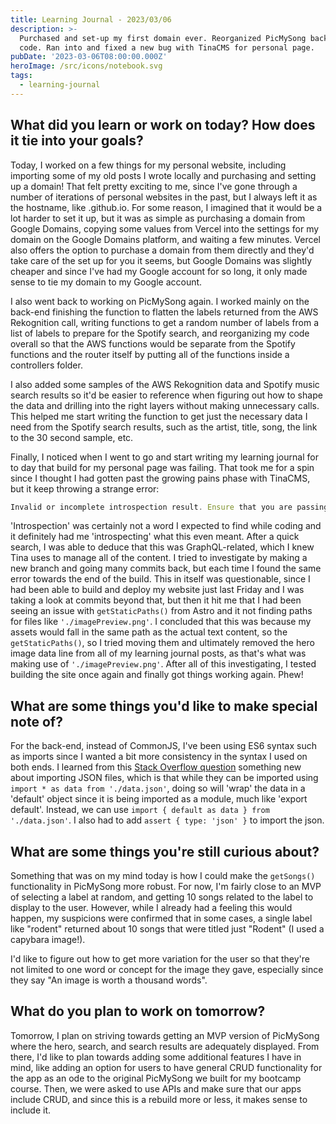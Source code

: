 ```yaml
---
title: Learning Journal - 2023/03/06
description: >-
  Purchased and set-up my first domain ever. Reorganized PicMySong back-end
  code. Ran into and fixed a new bug with TinaCMS for personal page.
pubDate: '2023-03-06T08:00:00.000Z'
heroImage: /src/icons/notebook.svg
tags:
  - learning-journal
---
```


## What did you learn or work on today? How does it tie into your goals?

Today, I worked on a few things for my personal website, including importing some of my old posts I wrote locally and purchasing and setting up a domain! That felt pretty exciting to me, since I've gone through a number of iterations of personal websites in the past, but I always left it as the hostname, like .github.io. For some reason, I imagined that it would be a lot harder to set it up, but it was as simple as purchasing a domain from Google Domains, copying some values from Vercel into the settings for my domain on the Google Domains platform, and waiting a few minutes. Vercel also offers the option to purchase a domain from them directly and they'd take care of the set up for you it seems, but Google Domains was slightly cheaper and since I've had my Google account for so long, it only made sense to tie my domain to my Google account.

I also went back to working on PicMySong again. I worked mainly on the back-end finishing the function to flatten the labels returned from the AWS Rekognition call, writing functions to get a random number of labels from a list of labels to prepare for the Spotify search, and reorganizing my code overall so that the AWS functions would be separate from the Spotify functions and the router itself by putting all of the functions inside a controllers folder.

I also added some samples of the AWS Rekognition data and Spotify music search results so it'd be easier to reference when figuring out how to shape the data and drilling into the right layers without making unnecessary calls. This helped me start writing the function to get just the necessary data I need from the Spotify search results, such as the artist, title, song, the link to the 30 second sample, etc.

Finally, I noticed when I went to go and start writing my learning journal for to day that build for my personal page was failing. That took me for a spin since I thought I had gotten past the growing pains phase with TinaCMS, but it keep throwing a strange error:

```javascript
Invalid or incomplete introspection result. Ensure that you are passing "data" property of introspection response and no "errors" was returned alongside: undefined.
```

'Introspection' was certainly not a word I expected to find while coding and it definitely had me 'introspecting' what this even meant. After a quick search, I was able to deduce that this was GraphQL-related, which I knew Tina uses to manage all of the content. I tried to investigate by making a new branch and going many commits back, but each time I found the same error towards the end of the build. This in itself was questionable, since I had been able to build and deploy my website just last Friday and I was taking a look at commits beyond that, but then it hit me that I had been seeing an issue with `getStaticPaths()` from Astro and it not finding paths for files like `'./imagePreview.png'`. I concluded that this was because my assets would fall in the same path as the actual text content, so the `getStaticPaths()`, so I tried moving them and ultimately removed the hero image data line from all of my learning journal posts, as that's what was making use of `'./imagePreview.png'`. After all of this investigating, I tested building the site once again and finally got things working again. Phew!

## What are some things you'd like to make special note of?

For the back-end, instead of CommonJS, I've been using ES6 syntax such as imports since I wanted a bit more consistency in the syntax I used on both ends. I learned from this [Stack Overflow question](https://stackoverflow.com/questions/71009393/why-is-default-required-in-importing-json-file-in-js-code "") something new about importing JSON files, which is that while they can be imported using `import * as data from './data.json'`, doing so will 'wrap' the data in a 'default' object since it is being imported as a module, much like 'export default'. Instead, we can use `import { default as data } from './data.json'`. I also had to add `assert { type: 'json' }` to import the json.

## What are some things you're still curious about?

Something that was on my mind today is how I could make the `getSongs()` functionality in PicMySong more robust. For now, I'm fairly close to an MVP of selecting a label at random, and getting 10 songs related to the label to display to the user. However, while I already had a feeling this would happen, my suspicions were confirmed that in some cases, a single label like "rodent" returned about 10 songs that were titled just "Rodent" (I used a capybara image!).

I'd like to figure out how to get more variation for the user so that they're not limited to one word or concept for the image they gave, especially since they say "An image is worth a thousand words".

## What do you plan to work on tomorrow?

Tomorrow, I plan on striving towards getting an MVP version of PicMySong where the hero, search, and search results are adequately displayed. From there, I'd like to plan towards adding some additional features I have in mind, like adding an option for users to have general CRUD functionality for the app as an ode to the original PicMySong we built for my bootcamp course. Then, we were asked to use APIs and make sure that our apps include CRUD, and since this is a rebuild more or less, it makes sense to include it.
